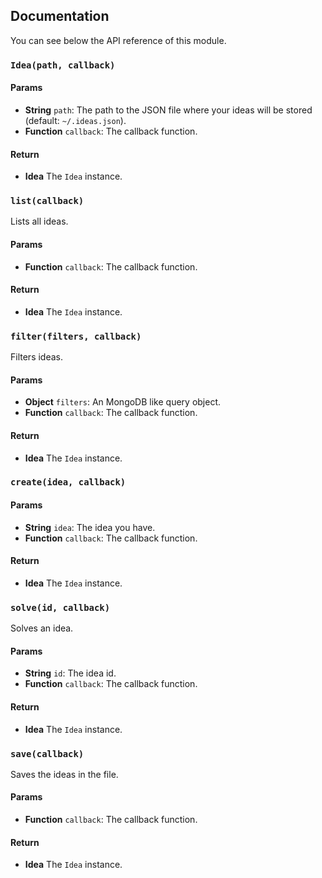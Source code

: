 ## Documentation
You can see below the API reference of this module.

### `Idea(path, callback)`

#### Params
- **String** `path`: The path to the JSON file where your ideas will be stored (default: `~/.ideas.json`).
- **Function** `callback`: The callback function.

#### Return
- **Idea** The `Idea` instance.

### `list(callback)`
Lists all ideas.

#### Params
- **Function** `callback`: The callback function.

#### Return
- **Idea** The `Idea` instance.

### `filter(filters, callback)`
Filters ideas.

#### Params
- **Object** `filters`: An MongoDB like query object.
- **Function** `callback`: The callback function.

#### Return
- **Idea** The `Idea` instance.

### `create(idea, callback)`

#### Params
- **String** `idea`: The idea you have.
- **Function** `callback`: The callback function.

#### Return
- **Idea** The `Idea` instance.

### `solve(id, callback)`
Solves an idea.

#### Params
- **String** `id`: The idea id.
- **Function** `callback`: The callback function.

#### Return
- **Idea** The `Idea` instance.

### `save(callback)`
Saves the ideas in the file.

#### Params
- **Function** `callback`: The callback function.

#### Return
- **Idea** The `Idea` instance.

